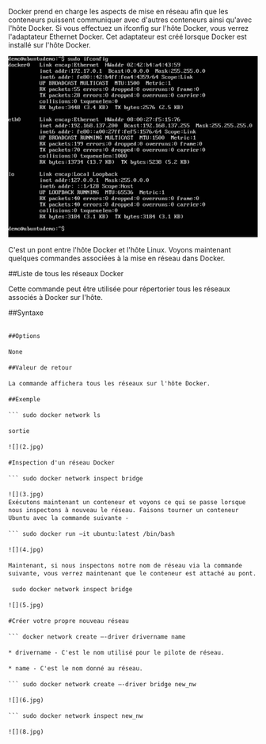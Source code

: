 Docker prend en charge les aspects de mise en réseau afin que les conteneurs puissent communiquer avec d'autres conteneurs ainsi qu'avec l'hôte Docker. Si vous effectuez un ifconfig sur l'hôte Docker, vous verrez l'adaptateur Ethernet Docker. Cet adaptateur est créé lorsque Docker est installé sur l'hôte Docker.

![](1.jpg)

C'est un pont entre l'hôte Docker et l'hôte Linux. Voyons maintenant quelques commandes associées à la mise en réseau dans Docker.

##Liste de tous les réseaux Docker

Cette commande peut être utilisée pour répertorier tous les réseaux associés à Docker sur l'hôte.

##Syntaxe

``` docker network ls 

##Options	

None

##Valeur de retour

La commande affichera tous les réseaux sur l'hôte Docker.

##Exemple

``` sudo docker network ls

sortie

![](2.jpg)

#Inspection d'un réseau Docker

``` sudo docker network inspect bridge 

![](3.jpg)
Exécutons maintenant un conteneur et voyons ce qui se passe lorsque nous inspectons à nouveau le réseau. Faisons tourner un conteneur Ubuntu avec la commande suivante -

``` sudo docker run –it ubuntu:latest /bin/bash 

![](4.jpg)

Maintenant, si nous inspectons notre nom de réseau via la commande suivante, vous verrez maintenant que le conteneur est attaché au pont.

 sudo docker network inspect bridge

![](5.jpg)

#Créer votre propre nouveau réseau

``` docker network create –-driver drivername name 

* drivername - C'est le nom utilisé pour le pilote de réseau.

* name - C'est le nom donné au réseau.

``` sudo docker network create –-driver bridge new_nw 

![](6.jpg)

``` sudo docker network inspect new_nw 

![](8.jpg)
